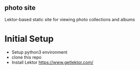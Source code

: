 photo site
----

Lektor-based static site for viewing photo collections and albums

# Initial Setup

* Setup python3 environment
* clone this repo
* Install Lektor https://www.getlektor.com/

